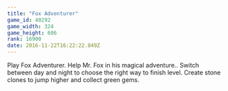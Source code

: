 ```yaml
---
title: "Fox Adventurer"
game_id: 40292
game_width: 324
game_height: 606
rank: 16900
date: 2016-11-22T16:22:22.849Z
---
```

Play Fox Adventurer. Help Mr. Fox in his magical adventure.. Switch between day and night to choose the right way to finish level. Create stone clones to jump higher and collect green gems.